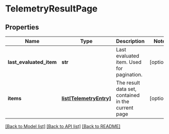 # TelemetryResultPage


## Properties
Name | Type | Description | Notes
------------ | ------------- | ------------- | -------------
**last_evaluated_item** | **str** | Last evaluated item. Used for pagination. | [optional] 
**items** | [**list[TelemetryEntry]**](TelemetryEntry.md) | The result data set, contained in the current page | [optional] 

[[Back to Model list]](../README.md#documentation-for-models) [[Back to API list]](../README.md#documentation-for-api-endpoints) [[Back to README]](../README.md)


